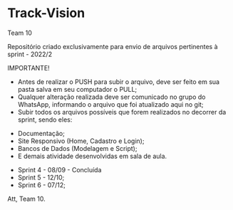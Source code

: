 # Track-Vision

Team 10

Repositório criado exclusivamente para envio de arquivos pertinentes à sprint - 2022/2

IMPORTANTE!

- Antes de realizar o PUSH para subir o arquivo, deve ser feito em sua pasta salva em seu computador o PULL;
- Qualquer alteração realizada deve ser comunicado no grupo do WhatsApp, informando o arquivo que foi atualizado aqui no git;
- Subir todos os arquivos possíveis que forem realizados no decorrer da sprint, sendo eles:

* Documentação;
* Site Responsivo (Home, Cadastro e Login);
* Bancos de Dados (Modelagem e Script);
* E demais atividade desenvolvidas em sala de aula.

- Sprint 4 - 08/09 - Concluída
- Sprint 5 - 12/10;
- Sprint 6 - 07/12;

Att, Team 10.
